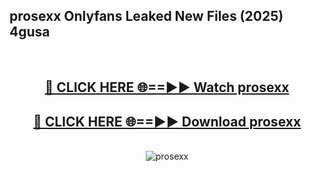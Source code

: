 <h2>prosexx Onlyfans Leaked New Files (2025) 4gusa</h2>
<br>
<div align="center">
<h2><a href="https://mediafiles.top/prosexx&ref=git" rel="nofollow">🔴 CLICK HERE 🌐==►► Watch prosexx</a></h2>
<h2><a href="https://mediafiles.top/prosexx&ref=git" rel="nofollow">🔴 CLICK HERE 🌐==►► Download prosexx</a></h2>
<br>
<a href="https://mediafiles.top/prosexx&ref=git" rel="nofollow" data-target="animated-image.originalLink"><img src="https://i.ibb.co.com/xMMVF88/686577567.gif" alt="prosexx" style="max-width: 100%; display: inline-block;" data-target="animated-image.originalImage"></a>
</div>
<br>
<br>